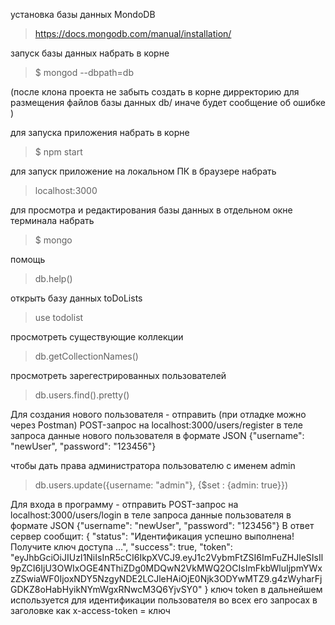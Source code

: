 установка базы данных MondoDB
>https://docs.mongodb.com/manual/installation/

запуск базы данных
набрать в корне
>$ mongod --dbpath=db

(после клона проекта не забыть создать в корне дирректорию для размещения файлов базы данных db/ иначе будет сообщение об ошибке )


для запуска приложения
набрать в корне
>$ npm start

для запуск приложение на локальном ПК
в браузере набрать 
>localhost:3000


для просмотра и редактирования базы данных
в отдельном окне терминала набрать
>$ mongo

помощь
> db.help()

открыть базу данных toDoLists
>use todolist

просмотреть существующие коллекции
>db.getCollectionNames()

просмотреть зарегестрированных пользователей
>db.users.find().pretty()

Для создания нового пользователя - отправить (при отладке можно через Postman) POST-запрос на localhost:3000/users/register
в теле запроса данные нового пользователя в формате JSON {"username": "newUser", "password": "123456"}

чтобы дать права администратора пользователю с именем admin
>db.users.update({username: "admin"}, {$set : {admin: true}})

Для входа в программу - отправить 
POST-запрос на localhost:3000/users/login
в теле запроса данные пользователя в формате JSON {"username": "newUser", "password": "123456"}
В ответ сервер сообщит:
{
  "status": "Идентификация успешно выполнена! Получите ключ доступа ...",
  "success": true,
  "token": "eyJhbGciOiJIUzI1NiIsInR5cCI6IkpXVCJ9.eyJ1c2VybmFtZSI6ImFuZHJleSIsIl9pZCI6IjU3OWIxOGE4NThiZDg0MDQwN2VkMWQ2OCIsImFkbWluIjpmYWxzZSwiaWF0IjoxNDY5NzgyNDE2LCJleHAiOjE0Njk3ODYwMTZ9.g4zWyharFjGDKZ8oHabHyikNYmWgxRNwcM3Q6YjvSY0"
}
ключ token в дальнейшем используется для идентификации пользователя во всех его запросах в заголовке как
x-access-token = ключ